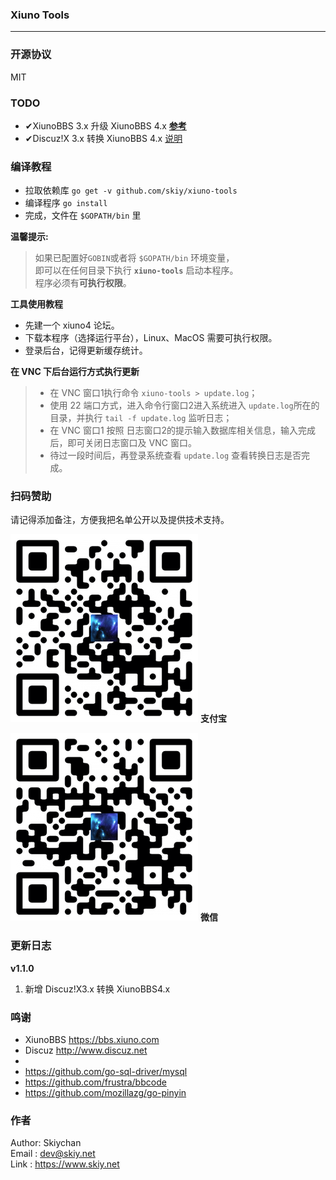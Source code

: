 ### Xiuno Tools
------

### 开源协议
MIT

### TODO
- ✔XiunoBBS 3.x 升级 XiunoBBS 4.x **[参考](https://gitee.com/xiuno/xiunobbs/blob/master/tool/xn3_to_xn4.php)**
- ✔Discuz!X 3.x 转换 XiunoBBS 4.x [说明](docs/dx3ToXn4/)

### 编译教程
- 拉取依赖库 ```go get -v github.com/skiy/xiuno-tools```   
- 编译程序 ```go install```
- 完成，文件在 ```$GOPATH/bin``` 里

**温馨提示:**
> 如果已配置好``GOBIN``或者将 ``$GOPATH/bin`` 环境变量，   
即可以在任何目录下执行 **``xiuno-tools``** 启动本程序。   
程序必须有**可执行权限**。   

**工具使用教程**
- 先建一个 xiuno4 论坛。
- 下载本程序（选择运行平台），Linux、MacOS 需要可执行权限。
- 登录后台，记得更新缓存统计。

**在 VNC 下后台运行方式执行更新**
> - 在 VNC 窗口1执行命令 ```xiuno-tools > update.log```；
> - 使用 22 端口方式，进入命令行窗口2进入系统进入 ```update.log```所在的目录，并执行 ```tail -f update.log``` 监听日志；
> - 在 VNC 窗口1 按照 日志窗口2的提示输入数据库相关信息，输入完成后，即可关闭日志窗口及 VNC 窗口。
> - 待过一段时间后，再登录系统查看 ```update.log``` 查看转换日志是否完成。

### 扫码赞助
请记得添加备注，方便我把名单公开以及提供技术支持。

![支付宝](docs/images/alipay.png)
**支付宝**    

![微信](docs/images/wxpay.png)
**微信**   

### 更新日志
**v1.1.0**
1. 新增 Discuz!X3.x 转换 XiunoBBS4.x

### 鸣谢
- XiunoBBS https://bbs.xiuno.com
- Discuz http://www.discuz.net
-
- https://github.com/go-sql-driver/mysql
- https://github.com/frustra/bbcode
- https://github.com/mozillazg/go-pinyin

### 作者
Author: Skiychan   
Email : dev@skiy.net   
Link  : https://www.skiy.net      